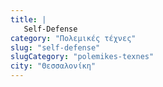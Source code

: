 ```yaml
---
title: |
   Self-Defense
category: "Πολεμικές τέχνες"
slug: "self-defense"
slugCategory: "polemikes-texnes"
city: "Θεσσαλονίκη"
---
```


